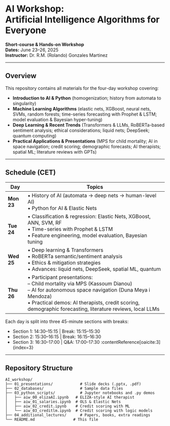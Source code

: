 # AI Workshop: <br> Artificial Intelligence Algorithms for Everyone

**Short-course & Hands-on Workshop**  <br> 
**Dates:** June 23–26, 2025 <br> 
**Instructor:** Dr. R.M. (Rolando) Gonzales Martinez<br> 

---

## Overview

This repository contains all materials for the four-day workshop covering:

- **Introduction to AI & Python** (homogenization; history from automata to singularity)  
- **Machine Learning Algorithms** (elastic nets, XGBoost, neural nets, SVMs, random forests; time-series forecasting with Prophet & LSTM; model evaluation & Bayesian hyper-tuning)  
- **Deep Learning & Recent Trends** (Transformers & LLMs, RoBERTa-based sentiment analysis; ethical considerations; liquid nets; DeepSeek; quantum computing)  
- **Practical Applications & Presentations** (MPS for child mortality; AI in space navigation; credit scoring; demographic forecasts; AI therapists; spatial ML; literature reviews with GPTs)

---

## Schedule (CET)

| Day       | Topics                                                                                                                   |
|-----------|--------------------------------------------------------------------------------------------------------------------------|
| **Mon 23**| • History of AI (automata → deep nets → human-level AI)  <br> • Python for AI & Elastic Nets                              |
| **Tue 24**| • Classification & regression: Elastic Nets, XGBoost, ANN, SVM, RF  <br> • Time-series with Prophet & LSTM  <br> • Feature engineering, model evaluation, Bayesian tuning |
| **Wed 25**| • Deep learning & Transformers  <br> • RoBERTa semantic/sentiment analysis  <br> • Ethics & mitigation strategies  <br> • Advances: liquid nets, DeepSeek, spatial ML, quantum |
| **Thu 26**| • Participant presentations: <br>   – Child mortality via MPS (Kassoum Dianou)  <br>   – AI for autonomous space navigation (Duna Meya i Mendoza) <br> • Practical demos: AI therapists, credit scoring, demographic forecasting, literature reviews, local LLMs |

Each day is split into three 45-minute sections with breaks:  
- Section 1: 14:30–15:15  | Break: 15:15–15:30  
- Section 2: 15:30–16:15  | Break: 16:15–16:30  
- Section 3: 16:30–17:00  | Q&A: 17:00–17:30 :contentReference[oaicite:3]{index=3}

---

## Repository Structure

```text
AI_workshop/
├── 01_presentations/            # Slide decks (.pptx, .pdf)
├── 02_databases/                # Sample data files
├── 03_python_scripts/           # Jupyter notebooks and .py demos
│   ├── aiw_00_elizaAI.ipynb   # ELIZA-style AI therapist
│   ├── aiw_01_salaries.ipynb  # OLS & Elastic Nets
│   ├── aiw_02_credit.ipynb    # Credit scoring with ML
│   └── aiw_03_creditlm.ipynb  # Credit scoring with logic models
├── 04_additional_lectures/      # Papers, books, extra readings
└── README.md                 # This file

